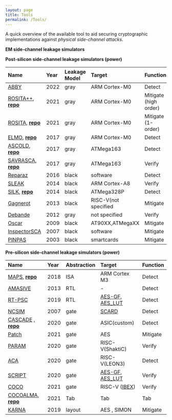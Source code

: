 ```yaml
---
layout: page
title: Tools
permalink: /Tools/
---
```



A quick overview of the available tool to aid securing cryptographic implementations against *physical side-channel attacks*. 

**EM side-channel leakage simulators**

**Post-silicon side-channel leakage simulators (power)**

|**Name**      | **Year**|**Leakage Model**|**Target**|**Function** |
|:--------------|:-------|:------|:--------------|:--------------|
|[ABBY](https://eprint.iacr.org/2021/1569)    | 2022    | gray        | ARM Cortex-M0| Detect     |
|[ROSITA++](https://eprint.iacr.org/2021/1181), [**repo**](https://github.com/0xADE1A1DE/Rositaplusplus)| 2021    | gray        | ARM Cortex-M0| Mitigate (high order)|
|[ROSITA](https://eprint.iacr.org/2019/1445), [**repo**](https://github.com/0xADE1A1DE/Rosita)  | 2021    | gray        | ARM Cortex-M0| Mitigate (1-order)|
|[ELMO](https://eprint.iacr.org/2016/517), [**repo**](https://github.com/sca-research/ELMO)   | 2017    | gray        | ARM Cortex-M0| Detect     |
|[ASCOLD](https://eprint.iacr.org/2017/345), [**repo**](https://github.com/nikita-veshchikov/ascold) | 2017    | gray        | ATMega163    | Detect     |
|[SAVRASCA](https://ieeexplore.ieee.org/document/7961951), [**repo**](https://github.com/nikita-veshchikov/savrasca)| 2017    | gray        | ATMega163    | Verify    |
|[Reparaz](https://www.iacr.org/archive/fse2016/97830195/97830195.pdf) | 2016    | black       | software     | Detect|
|[SLEAK](https://www.mitre.org/publications/technical-papers/sleak-a-side-channel-leakage-evaluator-and-analysis-kit)|2014   | black | ARM Cortex-A8 | Verify |
|[SILK](https://dl.acm.org/doi/10.1145/2689702.2689706), [**repo**](https://github.com/nikita-veshchikov/silk)|2014   | black  |ATMega328P|Detect|
|[Gagnerot](http://aurore.unilim.fr/ori-oai-search/notice/view/unilim-ori-59315)    | 2013 |     black  | RISC-V(not specified|  Mitigate   |
|[Debande](https://eprint.iacr.org/2012/703.pdf) | 2012    | gray        |not specified| Verify |
|[Oscar](https://dl.acm.org/doi/10.1109/CSE.2009.119)  | 2009    | black       |AT90XX,ATMegaXX | Mitigate|
|[InspectorSCA](https://www.riscure.com/security-tools/inspector-sca)|2007 | black       |software | Mitigate|
|[PINPAS](https://research.utwente.nl/en/publications/pinpas-a-tool-for-power-analysis-of-smartcards)     |2003  | black       |smartcards  | Mitigate|

**Pre-silicon side-channel leakage simulators (power)**

|**Name**        | **Year**|**Abstraction**|**Target**    |**Function** |
|:--------------|:---------|:-----------|:--------------|:--------------|
|[MAPS](https://link.springer.com/chapter/10.1007/978-3-319-89641-0_5), [**repo**](https://github.com/cryptolu/maps)      | 2018    | ISA          | ARM Cortex M3              |  Detect     |
|[AMASIVE](https://link.springer.com/chapter/10.1007/978-3-642-42001-6_12)   | 2013    | RTL          |      -                     |  Detect     |
|[RT-PSC](https://jin.ece.ufl.edu/papers/VTS19.pdf)    | 2019    | RTL          |[AES-GF](http://www.aoki.ecei.tohoku.ac.jp/crypto/web/cores.html),  [AES_LUT](http://satoh.cs.uec.ac.jp/SAKURA/hardware/SAKURA-G.html)|Detect|
|[NCSIM](https://citeseerx.ist.psu.edu/viewdoc/download?doi=10.1.1.113.638&rep=rep1&type=pdf)|2007|gate|[SCARD](https://cordis.europa.eu/project/id/507270)|Detect|
|[CASCADE](https://www.esat.kuleuven.be/cosic/publications/article-3204.pdf) , [**repo**](https://github.com/dsijacic/CASCADE)| 2020   |  gate |ASIC(custom)|Detect|
| [Patch](https://link.springer.com/article/10.1007/s11227-021-03927-w) | 2021 | gate     | AES                               | Mitigate |
|[PARAM](https://arxiv.org/abs/1911.08813)     | 2020    | gate         |RISC-V(ShaktiC)             | Verify     |
|[ACA](https://eprint.iacr.org/2020/1192)       | 2020    | gate         |RISC-V(LEON3)               | Detect|
|[SCRIPT](https://dl.acm.org/doi/10.1145/3383445)    | 2020    | gate         |[AES-GF](http://www.aoki.ecei.tohoku.ac.jp/crypto/web/cores.html), [AES_LUT](http://satoh.cs.uec.ac.jp/SAKURA/hardware/SAKURA-G.html)| Verify       |
| [COCO](https://pure.tugraz.at/ws/portalfiles/portal/30823144/main.pdf) |2021|gate|RISC-V ([IBEX](https://github.com/lowRISC/ibex))|Verify|
|[COCOALMA](https://graz.pure.elsevier.com/en/publications/cocoalma-a-versatile-masking-verifier), [**repo**](https://github.com/IAIK/coco-alma)| 2021 | Tab |Tab|Tab|
|[KARNA](https://ieeexplore.ieee.org/document/8942173)   | 2019 | layout   |AES , SIMON                | Mitigate |

